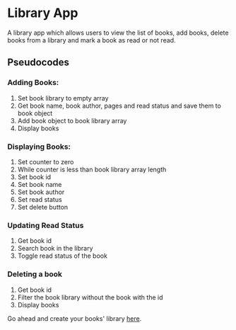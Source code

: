 # Library App

A library app which allows users to  view the list of books, add books, delete books from a library and mark a book as read or not read.

## Pseudocodes

### Adding Books:
1. Set book library to empty array
2. Get book name, book author, pages and read status and save them to book object
3. Add book object to book library array
4. Display books

### Displaying Books:
1. Set counter to zero
2. While counter is less than book library array length
3. Set book id
4. Set book name
5. Set book author
6. Set read status
7. Set delete button

### Updating Read Status
1. Get book id
2. Search book in the library
3. Toggle read status of the book

### Deleting a book
1. Get book id
2. Filter the book library without the book with the id
3. Display books

Go ahead and create your books' library [here](https://ndosie.github.io/library-app/).